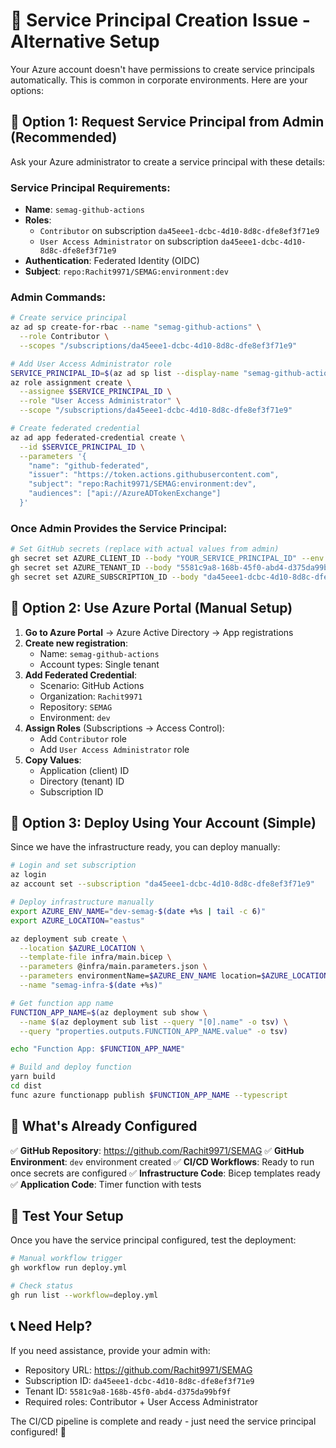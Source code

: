 # 🚨 Service Principal Creation Issue - Alternative Setup

Your Azure account doesn't have permissions to create service principals automatically. This is common in corporate environments. Here are your options:

## 🎯 Option 1: Request Service Principal from Admin (Recommended)

Ask your Azure administrator to create a service principal with these details:

### Service Principal Requirements:

- **Name**: `semag-github-actions`
- **Roles**:
  - `Contributor` on subscription `da45eee1-dcbc-4d10-8d8c-dfe8ef3f71e9`
  - `User Access Administrator` on subscription `da45eee1-dcbc-4d10-8d8c-dfe8ef3f71e9`
- **Authentication**: Federated Identity (OIDC)
- **Subject**: `repo:Rachit9971/SEMAG:environment:dev`

### Admin Commands:

```bash
# Create service principal
az ad sp create-for-rbac --name "semag-github-actions" \
  --role Contributor \
  --scopes "/subscriptions/da45eee1-dcbc-4d10-8d8c-dfe8ef3f71e9"

# Add User Access Administrator role
SERVICE_PRINCIPAL_ID=$(az ad sp list --display-name "semag-github-actions" --query "[0].appId" -o tsv)
az role assignment create \
  --assignee $SERVICE_PRINCIPAL_ID \
  --role "User Access Administrator" \
  --scope "/subscriptions/da45eee1-dcbc-4d10-8d8c-dfe8ef3f71e9"

# Create federated credential
az ad app federated-credential create \
  --id $SERVICE_PRINCIPAL_ID \
  --parameters '{
    "name": "github-federated",
    "issuer": "https://token.actions.githubusercontent.com",
    "subject": "repo:Rachit9971/SEMAG:environment:dev",
    "audiences": ["api://AzureADTokenExchange"]
  }'
```

### Once Admin Provides the Service Principal:

```bash
# Set GitHub secrets (replace with actual values from admin)
gh secret set AZURE_CLIENT_ID --body "YOUR_SERVICE_PRINCIPAL_ID" --env dev
gh secret set AZURE_TENANT_ID --body "5581c9a8-168b-45f0-abd4-d375da99bf9f" --env dev
gh secret set AZURE_SUBSCRIPTION_ID --body "da45eee1-dcbc-4d10-8d8c-dfe8ef3f71e9" --env dev
```

## 🎯 Option 2: Use Azure Portal (Manual Setup)

1. **Go to Azure Portal** → Azure Active Directory → App registrations
2. **Create new registration**:
   - Name: `semag-github-actions`
   - Account types: Single tenant
3. **Add Federated Credential**:
   - Scenario: GitHub Actions
   - Organization: `Rachit9971`
   - Repository: `SEMAG`
   - Environment: `dev`
4. **Assign Roles** (Subscriptions → Access Control):
   - Add `Contributor` role
   - Add `User Access Administrator` role
5. **Copy Values**:
   - Application (client) ID
   - Directory (tenant) ID
   - Subscription ID

## 🎯 Option 3: Deploy Using Your Account (Simple)

Since we have the infrastructure ready, you can deploy manually:

```bash
# Login and set subscription
az login
az account set --subscription "da45eee1-dcbc-4d10-8d8c-dfe8ef3f71e9"

# Deploy infrastructure manually
export AZURE_ENV_NAME="dev-semag-$(date +%s | tail -c 6)"
export AZURE_LOCATION="eastus"

az deployment sub create \
  --location $AZURE_LOCATION \
  --template-file infra/main.bicep \
  --parameters @infra/main.parameters.json \
  --parameters environmentName=$AZURE_ENV_NAME location=$AZURE_LOCATION \
  --name "semag-infra-$(date +%s)"

# Get function app name
FUNCTION_APP_NAME=$(az deployment sub show \
  --name $(az deployment sub list --query "[0].name" -o tsv) \
  --query "properties.outputs.FUNCTION_APP_NAME.value" -o tsv)

echo "Function App: $FUNCTION_APP_NAME"

# Build and deploy function
yarn build
cd dist
func azure functionapp publish $FUNCTION_APP_NAME --typescript
```

## 🔧 What's Already Configured

✅ **GitHub Repository**: https://github.com/Rachit9971/SEMAG
✅ **GitHub Environment**: `dev` environment created
✅ **CI/CD Workflows**: Ready to run once secrets are configured
✅ **Infrastructure Code**: Bicep templates ready
✅ **Application Code**: Timer function with tests

## 🚀 Test Your Setup

Once you have the service principal configured, test the deployment:

```bash
# Manual workflow trigger
gh workflow run deploy.yml

# Check status
gh run list --workflow=deploy.yml
```

## 📞 Need Help?

If you need assistance, provide your admin with:

- Repository URL: https://github.com/Rachit9971/SEMAG
- Subscription ID: `da45eee1-dcbc-4d10-8d8c-dfe8ef3f71e9`
- Tenant ID: `5581c9a8-168b-45f0-abd4-d375da99bf9f`
- Required roles: Contributor + User Access Administrator

The CI/CD pipeline is complete and ready - just need the service principal configured! 🎉
